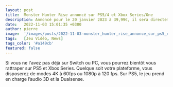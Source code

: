 ```yaml
---
layout: post
title:  Monster Hunter Rise annoncé sur PS5/4 et Xbox Series/One
description: Annoncé pour le 20 janvier 2023 à 39,99€, il sera directement intégré au Xbox Game Pass mais ne contiendra pas l'extension Sunbreak, prévue au printemps sur ces consoles.
date:   2022-11-03 15:01:35 +0300
author: pierre
image:  '/images/posts/2022-11-03-monster_hunter_rise_annonce_sur_ps5_et_xbox_series/cover.jpeg'
tags:   [Jeu Vidéo, News]
tags_color: '#a149cb'
featured: false
---
```

Si vous ne l'avez pas déjà sur Switch ou PC, vous pourrez bientôt vous rattraper sur PS5 et Xbox Series. Quelque soit votre plateforme, vous disposerez de modes 4K à 60fps ou 1080p à 120 fps. Sur PS5, le jeu prend en charge l’audio 3D et la Dualsense.